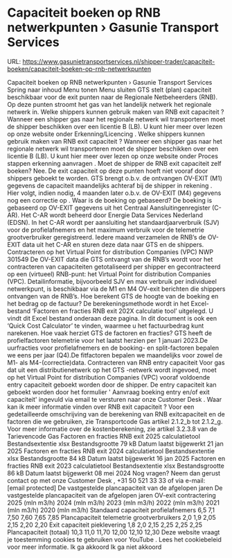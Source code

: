 # Capaciteit boeken op RNB netwerkpunten › Gasunie Transport Services

URL: https://www.gasunietransportservices.nl/shipper-trader/capaciteit-boeken/capaciteit-boeken-op-rnb-netwerkpunten

Capaciteit boeken op RNB netwerkpunten › Gasunie Transport Services
Spring naar inhoud
Menu tonen
Menu sluiten
GTS
stelt (plan)
capaciteit
beschikbaar voor de exit punten naar de Regionale Netbeheerders (RNB). Op deze punten stroomt het
gas
van het landelijk netwerk het regionale netwerk in.
Welke shippers kunnen gebruik maken van RNB exit
capaciteit
? Wanneer een shipper
gas
naar het regionale netwerk wil transporteren moet de shipper beschikken over een licentie B (LB). U kunt hier meer over lezen op onze website onder Erkenning/Licencing
.
Welke shippers kunnen gebruik maken van RNB exit
capaciteit
?
Wanneer een shipper
gas
naar het regionale netwerk wil transporteren moet de shipper beschikken over een licentie B (LB). U kunt hier meer over lezen op onze website onder
Proces stappen erkenning aanvragen
.
Moet de shipper de RNB exit
capaciteit
zelf boeken?
Nee. De exit
capaciteit
op deze punten hoeft niet vooraf door shippers geboekt te worden.
GTS
brengt o.b.v. de ontvangen OV-EXIT (M1) gegevens de
capaciteit
maandelijks achteraf bij de shipper in rekening . Hier volgt, indien nodig, 4 maanden later o.b.v. de OV-EXIT (M4) gegevens nog een correctie op .
Waar is de boeking op gebaseerd?
De boeking is gebaseerd op OV-EXIT gegevens uit het Centraal
Aansluitingenregister
(C-AR). Het C-AR wordt beheerd door Energie Data Services Nederland (EDSN). In het C-AR wordt per
aansluiting
het standaardjaarverbruik (SJV) voor de profielafnemers en het maximum verbruik voor de telemetrie
grootverbruiker
geregistreerd. Iedere maand verzamelen de RNB’s de OV-EXIT data uit het C-AR en sturen deze data naar
GTS
en de shippers.
Contracteren op het Virtual Point for distribution Companies (VPC) NWP 301549
De OV-EXIT data die
GTS
ontvangt van de RNB’s wordt voor het contracteren van capaciteiten getotaliseerd per shipper en gecontracteerd op een (virtueel) RNB-punt: het Virtual Point for distribution Companies (VPC).
Detailinformatie, bijvoorbeeld SJV en max verbruik per individueel netwerkpunt, is beschikbaar via de M1 en M4 OV-exit berichten die shippers ontvangen van de RNB’s.
Hoe berekent
GTS
de hoogte van de boeking en het bedrag op de factuur?
De berekeningsmethode wordt in het Excel-bestand ‘Factoren en fracties RNB exit 202X calculatie tool’ uitgelegd. U vindt dit Excel bestand onderaan deze pagina. In dit document is ook een ‘Quick Cost Calculator’ te vinden, waarmee u het factuurbedrag kunt narekenen.
Hoe vaak herziet
GTS
de factoren en fracties?
GTS
heeft de profielfactoren telemetrie voor het laatst herzien per 1 januari 2023.De uurfracties voor profielafnemers en de booking- en split-factoren bepalen we eens per jaar (Q4).De fitfactoren bepalen we maandelijks voor zowel de M1- als M4-(correctie)data.
Contracteren van RNB entry
capaciteit
Voor
gas
dat uit een distributienetwerk op het
GTS
-netwerk wordt ingevoed, moet op het Virtual Point for distribution Companies (VPC)
vooraf
voldoende entry
capaciteit
geboekt worden door de shipper. De entry
capaciteit
kan geboekt worden door het formulier '
Aanvraag boeking entry en/of exit capaciteit'
ingevuld via email te versturen naar onze
Customer Desk
.
Waar kan ik meer informatie vinden over RNB exit
capaciteit
?
Voor een gedetailleerde omschrijving van de berekening van RNB
exitcapaciteit
en de factoren die we gebruiken, zie
Transportcode Gas
artikel 2.1.2_b tot 2.1.2_g.
Voor meer informatie over de kostenberekening, zie artikel 3.2.3.8 van de
Tarievencode Gas
Factoren en fracties RNB exit 2025 calculatietool
Bestandsextentie
xlsx
Bestandsgrootte
79 kB
Datum laatst bijgewerkt
21 jan 2025
Factoren en fracties RNB exit 2024 calculatietool
Bestandsextentie
xlsx
Bestandsgrootte
84 kB
Datum laatst bijgewerkt
16 jan 2025
Factoren en fracties RNB exit 2023 calculatietool
Bestandsextentie
xlsx
Bestandsgrootte
86 kB
Datum laatst bijgewerkt
08 mei 2024
Nog vragen?
Neem dan gerust contact op met onze
Customer Desk
, +31 50 521 33 33 of via e-mail:
[email protected]
De vastgestelde
plancapaciteit
van de afgelopen jaren
De vastgestelde
plancapaciteit
van de afgelopen jaren
OV-exit contractering
2025
(mln
m3/h)
2024
(mln
m3/h)
2023
(mln
m3/h)
2022
(mln
m3/h)
2021
(mln
m3/h)
2020
(mln
m3/h)
Standaard
capaciteit
profielafnemers
6,5
7,1
7,50
7,60
7,65
7,85
Plancapaciteit
telemetrie
grootverbruikers
2,0
1,9
2,05
2,15
2,20
2,20
Exit
capaciteit
pieklevering
1,8
2,0
2,15
2,25
2,25
2,25
Plancapaciteit
(totaal)
10,3
11,0
11,70
12,00
12,10
12,30
Deze website vraagt je toestemming cookies te gebruiken voor
YouTube
. Lees het
cookiebeleid
voor meer informatie.
Ik ga akkoord
Ik ga niet akkoord